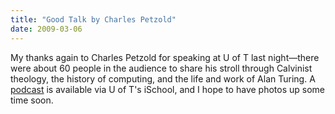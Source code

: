 ```yaml
---
title: "Good Talk by Charles Petzold"
date: 2009-03-06
---
```

My thanks again to Charles Petzold for speaking at U of T last night—there were about 60 people in the audience to share his stroll through Calvinist theology, the history of computing, and the life and work of Alan Turing.  A <a href="http://podcasts.ischool.utoronto.ca/?p=97">podcast</a> is available via U of T's iSchool, and I hope to have photos up some time soon.
